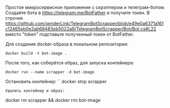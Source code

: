 Простое микросервисное приложение с скрэппером и телеграм-ботом.
Создайте бота в https://telegram.me/BotFather и получите токен. В строчке https://github.com/xenderLink/TelegramBotScrapper/blob/e49e0a6371a161c12465eb0e2ab68483eb5022a9/TelegramBotScrapper/Bot/Bot.cs#L22 вместо "token" подставьте полученный токен от BotFather.

Для создания docker-образа в локальном репозитории:
```
docker build -t bot-image .
```
После того, как соберётся образ, для запуска контейнера:
```
docker run --name scrapper -d bot-image
```
Остановить контейнер:
``
docker stop scrapper
```
Удалить контейнер и образ:
```
docker rm scrapper && docker rmi bot-image
```
